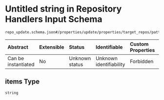 # Untitled string in Repository Handlers Input Schema

```txt
repo_update.schema.json#/properties/update/properties/target_repos/patternProperties/^.*$/properties/commits/patternProperties/^.*$/properties/unauthenticated/items
```



| Abstract            | Extensible | Status         | Identifiable            | Custom Properties | Additional Properties | Access Restrictions | Defined In                                                                        |
| :------------------ | :--------- | :------------- | :---------------------- | :---------------- | :-------------------- | :------------------ | :-------------------------------------------------------------------------------- |
| Can be instantiated | No         | Unknown status | Unknown identifiability | Forbidden         | Allowed               | none                | [repo-update.schema.json*](../out/repo-update.schema.json "open original schema") |

## items Type

`string`
